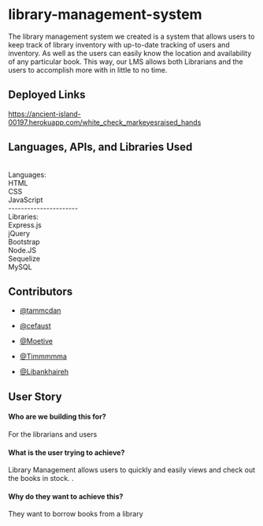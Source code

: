 # library-management-system

The library management system we created is a system that allows users to keep track of library inventory with up-to-date tracking of users and inventory. As well as the users can easily know the location and availability of any particular book. This way, our LMS allows both Librarians and the users to accomplish more with in little to no time. 

## Deployed Links
https://ancient-island-00197.herokuapp.com/white_check_markeyesraised_hands
## Languages, APIs, and Libraries Used
</br>
Languages:
</br>HTML
</br>CSS
</br>JavaScript
</br>----------------------
</br>
Libraries:
</br>Express.js
</br>jQuery
</br>Bootstrap
</br>Node.JS
</br>Sequelize
</br>MySQL

## Contributors

- [@tammcdan](https://www.github.com/tammcdan)

- [@cefaust](https://www.github.com/cefaust)

- [@Moetive](https://www.github.com/Moetive)

- [@Timmmmma](https://www.github.com/Timmmmma)

- [@Libankhaireh](https://www.github.com/Libankhaireh)

## User Story 

#### Who are we building this for? 

For the librarians and users


#### What is the user trying to achieve? 
Library Management allows users to quickly and easily views and check out the books in stock. .




#### Why do they want to achieve this?


They want to borrow books from a library
